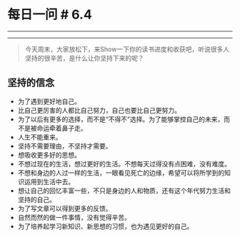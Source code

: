 # 每日一问 # 6.4
---
<!-- toc -->
---

>今天周末，大家放松下，来Show一下你的读书进度和收获吧，听说很多人坚持的很辛苦，是什么让你坚持下来的呢？

## 坚持的信念 ##
 * 为了遇到更好地自己。
 * 比自己更厉害的人都比自己努力，自己也要比自己更努力。
 * 为了以后有更多的选择，而不是“不得不”选择。为了能够掌控自己的未来，而不是被命运牵着鼻子走。
 * 人生不能重来。
 * 坚持不需要理由，不坚持才需要。
 * 想吸收更多好的思想。
 * 不想过现在的生活，想过更好的生活。不想每天过得没有点困难，没有难度。
 * 不想和身边的人过一样的生活，一眼看见死亡的边缘，希望可以将所学到的知识运用到生活中去。
 * 想让自己的回忆丰富一些，不只是身边的人和物质，还有这个年代努力生活和坚持的自己。
 * 为了写文章可以得到更多的反馈。
 * 自然而然的做一件事情，没有觉得辛苦。
 * 为了培养起学习新知识、新思想的习惯，也为遇见更好的自己。
 
 
 